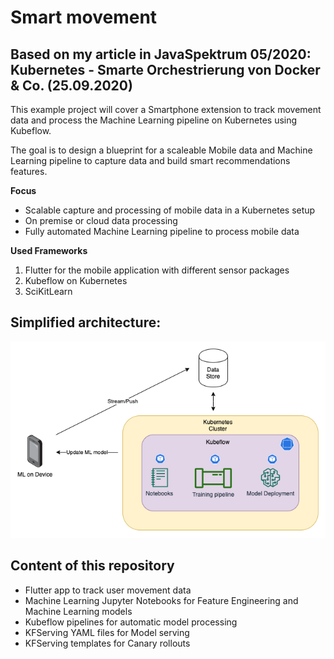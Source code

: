 # Smart movement

## Based on my article in JavaSpektrum 05/2020: Kubernetes - Smarte Orchestrierung von Docker & Co. (25.09.2020)


This example project will cover a Smartphone extension to track movement data and process the Machine Learning pipeline
on Kubernetes using Kubeflow.

The goal is to design a blueprint for a scaleable Mobile data and Machine Learning pipeline to capture data and build
smart recommendations features.

__Focus__
* Scalable capture and processing of mobile data in a Kubernetes setup
* On premise or cloud data processing
* Fully automated Machine Learning pipeline to process mobile data



__Used Frameworks__
1. Flutter for the mobile application with different sensor packages
2. Kubeflow on Kubernetes
3. SciKitLearn


## Simplified architecture:

![Architecture](images/Architecture.png)

## Content of this repository
* Flutter app to track user movement data
* Machine Learning Jupyter Notebooks for Feature Engineering and Machine Learning models
* Kubeflow pipelines for automatic model processing
* KFServing YAML files for Model serving
* KFServing templates for Canary rollouts

